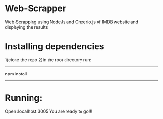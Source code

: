 # Web-Scrapper
Web-Scrapping using NodeJs and Cheerio.js of IMDB website and displaying the results

# Installing dependencies
1)clone the repo
2)In the root directory run:
***
npm install
***
# Running:
Open :localhost:3005
You are ready to go!!!

